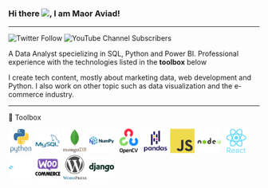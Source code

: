 ### Hi there <img src="https://raw.githubusercontent.com/MartinHeinz/MartinHeinz/master/wave.gif" width="30px">, I am Maor Aviad!

---

![Twitter Follow](https://img.shields.io/twitter/follow/maoraviad) ![YouTube Channel Subscribers](https://img.shields.io/youtube/channel/subscribers/UCf9Eu5X1UrQdeYcd5zUSe9g?style=social)

A Data Analyst specielizing in SQL, Python and Power BI. Professional experience with the technologies listed in the
**toolbox** below

I create tech content, mostly about marketing data, web development and Python. I also work on other topic such as data visualization
and the e-commerce industry.

---

🧰 Toolbox

<img src="https://github.com/devicons/devicon/blob/master/icons/python/python-original-wordmark.svg" alt="python logo" width="50" height="50"/> <img src="https://github.com/devicons/devicon/blob/master/icons/mysql/mysql-plain-wordmark.svg" alt="mysql logo" width="50" height="50"/> <img src="https://github.com/devicons/devicon/blob/master/icons/mongodb/mongodb-original-wordmark.svg" alt="mongodb logo" width="50" height="50"/> <img src="https://github.com/devicons/devicon/blob/master/icons/numpy/numpy-original-wordmark.svg" alt="numpy logo" width="50" height="50"/> <img src="https://github.com/devicons/devicon/blob/master/icons/opencv/opencv-original-wordmark.svg" alt="opencv logo" width="50" height="50"/> <img src="https://github.com/devicons/devicon/blob/master/icons/pandas/pandas-original-wordmark.svg" alt="pandas logo" width="50" height="50"/>
<img src="https://github.com/devicons/devicon/blob/master/icons/javascript/javascript-original.svg" alt="javascript logo" width="50" height="50"/>
<img src="https://github.com/devicons/devicon/blob/master/icons/nodejs/nodejs-original-wordmark.svg" alt="nodejs logo" width="50" height="50"/> <img src="https://github.com/devicons/devicon/blob/master/icons/react/react-original-wordmark.svg" alt="react logo" width="50" height="50"/> <img src="https://github.com/devicons/devicon/blob/master/icons/tailwindcss/tailwindcss-original-wordmark.svg" alt="tailwindcss logo" width="50" height="50"/> <img src="https://github.com/devicons/devicon/blob/master/icons/woocommerce/woocommerce-original-wordmark.svg" alt="woocommerce logo" width="50" height="50"/> <img src="https://github.com/devicons/devicon/blob/master/icons/wordpress/wordpress-original.svg" alt="wordpress logo" width="50" height="50"/> <img src="https://github.com/devicons/devicon/blob/master/icons/django/django-plain-wordmark.svg" alt="wordpress logo" width="50" height="50"/> 



<!--
**MaorAviad1/MaorAviad1** is a ✨ _special_ ✨ repository because its `README.md` (this file) appears on your GitHub profile.

